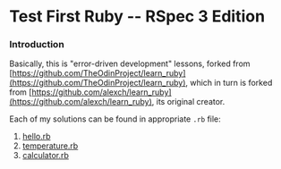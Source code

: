 Test First Ruby -- RSpec 3 Edition
==========
### Introduction

Basically, this is "error-driven development" lessons, forked from [https://github.com/TheOdinProject/learn_ruby](https://github.com/TheOdinProject/learn_ruby), which in turn is forked from [https://github.com/alexch/learn_ruby](https://github.com/alexch/learn_ruby), its original creator.

Each of my solutions can be found in appropriate `.rb` file:

1) [hello.rb](https://github.com/Pulitzier/learn_ruby/blob/my-solution/00_hello/hello.rb)
2) [temperature.rb](https://github.com/Pulitzier/learn_ruby/blob/master/01_temperature/temperature.rb)
3) [calculator.rb](https://github.com/Pulitzier/learn_ruby/blob/my-solution/02_calculator/calculator.rb)